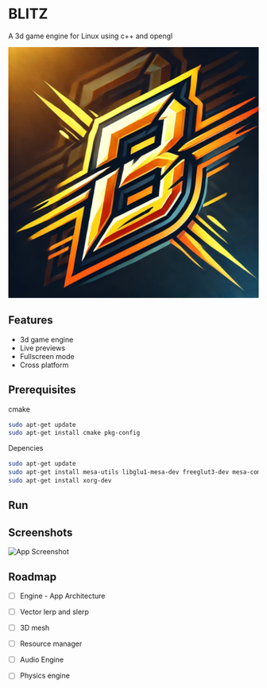 # BLITZ

A 3d game engine for Linux using c++ and opengl

![Logo](B-logo-512.png)


## Features

- 3d game engine
- Live previews
- Fullscreen mode
- Cross platform


## Prerequisites

cmake

```bash
sudo apt-get update
sudo apt-get install cmake pkg-config
```

Depencies

```bash
sudo apt-get update
sudo apt-get install mesa-utils libglu1-mesa-dev freeglut3-dev mesa-common-dev
sudo apt-get install xorg-dev
```
    
## Run
## Screenshots

![App Screenshot](https://via.placeholder.com/468x300?text=App+Screenshot+Here)

## Roadmap

* [ ] Engine - App Architecture 

* [ ] Vector lerp and slerp

* [ ] 3D mesh

* [ ] Resource manager

* [ ] Audio Engine

* [ ] Physics engine